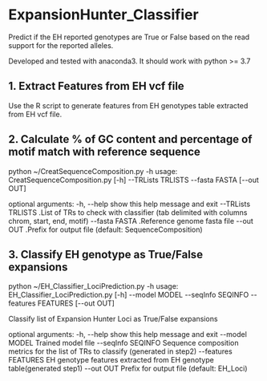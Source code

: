 # ExpansionHunter_Classifier
Predict if the EH reported genotypes are True or False based on the read support for the reported alleles.

Developed and tested with anaconda3. It should work with python >= 3.7

## 1. Extract Features from EH vcf file

Use the R script to generate features from EH genotypes table extracted from EH vcf file.

## 2. Calculate % of GC content and percentage of motif match with reference sequence

python ~/CreatSequenceComposition.py -h
usage: CreatSequenceComposition.py [-h] --TRLists TRLISTS --fasta FASTA [--out OUT]

optional arguments:
  -h, --help         show this help message and exit
  --TRLists TRLISTS  .List of TRs to check with classifier (tab delimited with columns chrom, start, end, motif)
  --fasta FASTA      .Reference genome fasta file
  --out OUT          .Prefix for output file (default: SequenceComposition)


## 3. Classify EH genotype as True/False expansions

python ~/EH_Classifier_LociPrediction.py -h
usage: EH_Classifier_LociPrediction.py [-h] --model MODEL --seqInfo SEQINFO --features FEATURES [--out OUT]

Classify list of Expansion Hunter Loci as True/False expansions

optional arguments:
  -h, --help           show this help message and exit
  --model MODEL        Trained model file 
  --seqInfo SEQINFO    Sequence composition metrics for the list of TRs to classify  (generated in step2)
  --features FEATURES  EH genotype features extracted from EH genotype table(generated step1)
  --out OUT            Prefix for output file (default: EH_Loci)



